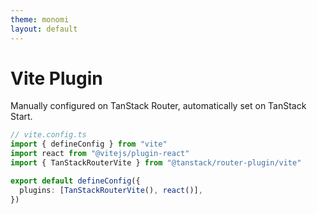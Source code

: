 ```yaml
---
theme: monomi
layout: default
---
```


# Vite Plugin

Manually configured on TanStack Router, automatically set on TanStack Start.

```ts
// vite.config.ts
import { defineConfig } from "vite"
import react from "@vitejs/plugin-react"
import { TanStackRouterVite } from "@tanstack/router-plugin/vite"

export default defineConfig({
  plugins: [TanStackRouterVite(), react()],
})
```
